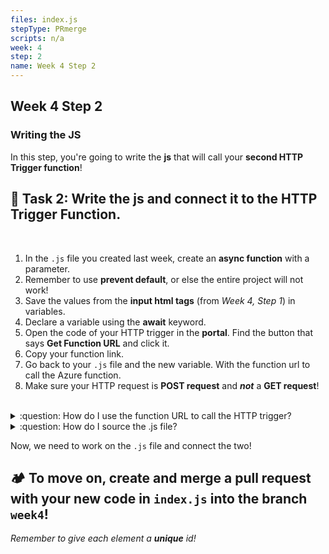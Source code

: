 ```yaml
---
files: index.js
stepType: PRmerge
scripts: n/a
week: 4
step: 2
name: Week 4 Step 2
---
```


## Week 4 Step 2

### Writing the JS

In this step, you're going to write the **js** that will call your **second HTTP Trigger function**!

## **:pencil: Task 2: Write the js and connect it to the HTTP Trigger Function.** <br>

</br>

1. In the `.js` file you created last week, create an **async function** with a parameter.
2. Remember to use **prevent default**, or else the entire project will not work!
3. Save the values from the **input html tags** (from _Week 4, Step 1_) in variables.
4. Declare a variable using the **await** keyword.
5. Open the code of your HTTP trigger in the **portal**. Find the button that says **Get Function URL** and click it.
6. Copy your function link.
7. Go back to your `.js` file and the new variable. With the function url to call the Azure function.
8. Make sure your HTTP request is **POST request** and _**not**_ a **GET request**!
</br>

<details>
<summary>:question: How do I use the function URL to call the HTTP trigger?</summary>
  </br>

Your function URL should be formatted like the following example:

`https://function-name.azurewebsites.net/api/trigger-name`

  <br>
</details>

<details>
<summary>:question: How do I source the .js file?</summary>
  </br>

The sourcing should look like this:

```html

<script src="https://ajax.googleapis.com/ajax/libs/jquery/1.11.3/jquery.min.js"></script>
<script>window.jQuery || document.write('<script src="../../assets/js/vendor/jquery.min.js"><\/script>')</script>
<script src="ENTER_JS_FILE_NAME" type="text/javascript"></script>

```

Now, once we complete the `.js` file, you will be able to connect your `html` and `js` code!

  <br>
</details>

Now, we need to work on the `.js` file and connect the two!

## **:camping: To move on, create and merge a pull request with your new code in `index.js` into the branch `week4`!**

_Remember to give each element a **unique** id!_
